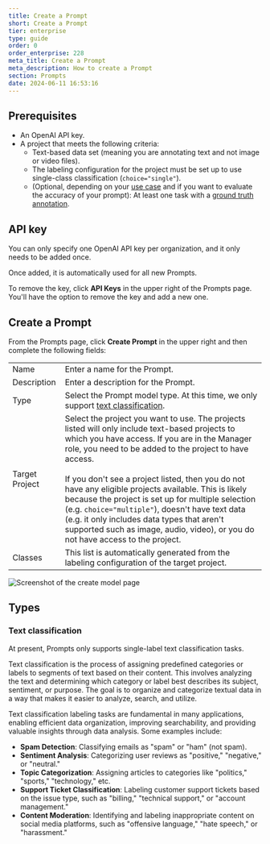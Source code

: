 ```yaml
---
title: Create a Prompt
short: Create a Prompt
tier: enterprise
type: guide
order: 0
order_enterprise: 228
meta_title: Create a Prompt
meta_description: How to create a Prompt
section: Prompts
date: 2024-06-11 16:53:16
---
```



## Prerequisites

* An OpenAI API key. 
* A project that meets the following criteria:
  * Text-based data set (meaning you are annotating text and not image or video files). 
  * The labeling configuration for the project must be set up to use single-class classification (`choice="single"`). 
  * (Optional, depending on your [use case](prompts_overview#Use-cases) and if you want to evaluate the accuracy of your prompt): At least one task with a [ground truth annotation](quality#Define-ground-truth-annotations-for-a-project). 

## API key

You can only specify one OpenAI API key per organization, and it only needs to be added once. 

Once added, it is automatically used for all new Prompts. 

To remove the key, click **API Keys** in the upper right of the Prompts page. You'll have the option to remove the key and add a new one. 

## Create a Prompt

From the Prompts page, click **Create Prompt** in the upper right and then complete the following fields:

<div class="noheader rowheader">

| | |
| --- | --- |
| Name | Enter a name for the Prompt. |
| Description | Enter a description for the Prompt.  |
| Type | Select the Prompt model type. At this time, we only support [text classification](#Text-classification). |
| Target Project| Select the project you want to use. The projects listed will only include text-based projects to which you have access. If you are in the Manager role, you need to be added to the project to have access. <br><br>If you don't see a project listed, then you do not have any eligible projects available. This is likely because the project is set up for multiple selection (e.g. `choice="multiple"`), doesn't have text data (e.g. it only includes data types that aren't supported such as image, audio, video), or you do not have access to the project.   |
| Classes | This list is automatically generated from the labeling configuration of the target project. |

</div>

![Screenshot of the create model page](/images/prompts/model_create.png)

## Types

### Text classification 

At present, Prompts only supports single-label text classification tasks.  

Text classification is the process of assigning predefined categories or labels to segments of text based on their content. This involves analyzing the text and determining which category or label best describes its subject, sentiment, or purpose. The goal is to organize and categorize textual data in a way that makes it easier to analyze, search, and utilize. 

Text classification labeling tasks are fundamental in many applications, enabling efficient data organization, improving searchability, and providing valuable insights through data analysis. Some examples include:

* **Spam Detection**: Classifying emails as "spam" or "ham" (not spam). 
* **Sentiment Analysis**: Categorizing user reviews as "positive," "negative," or "neutral."
* **Topic Categorization**: Assigning articles to categories like "politics," "sports," "technology," etc.
* **Support Ticket Classification**: Labeling customer support tickets based on the issue type, such as "billing," "technical support," or "account management."
* **Content Moderation**: Identifying and labeling inappropriate content on social media platforms, such as "offensive language," "hate speech," or "harassment."

